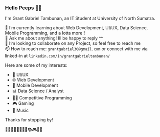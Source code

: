 ### Hello Peeps 🤩🙌

I'm Grant Gabriel Tambunan, an IT Student at University of North Sumatra. 

🌱 I’m currently learning about Web Development, UI/UX, Data Science, Mobile Programming, and a lotta more !<br>
💬 Ask me about anything! Ill be happy to reply ^^<br>
👯 I’m looking to collaborate on any Project, so feel free to reach me<br>
📫 How to reach me: `grantgabriel30@gmail.com` or connect with me via linked-in at `linkedin.com/in/grantgabrieltambunan/`<br>

Here are some of my interests:

- 🎨 UI/UX
- 🌐 Web Development
- 📱 Mobile Development 
- 📊 Data Science / Analyst
- 👨‍💻 Competitive Programming
- 🎮 Gaming
- 🎵 Music

Thanks for stopping by!

🚀✨👨‍💻👨‍🎨🌌🌊📚🎮🌐🎵
